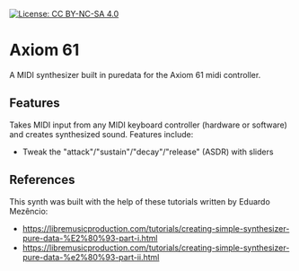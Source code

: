 [![License: CC BY-NC-SA 4.0](https://licensebuttons.net/l/by-nc-sa/4.0/80x15.png)](https://creativecommons.org/licenses/by-nc-sa/4.0/)

# Axiom 61
A MIDI synthesizer built in puredata for the Axiom 61 midi controller. 

## Features

Takes MIDI input from any MIDI keyboard controller (hardware or software) and creates synthesized sound. Features include:

- Tweak the "attack"/"sustain"/"decay"/"release" (ASDR) with sliders

## References 
This synth was built with the help of these tutorials written by Eduardo Mezêncio: 
 - https://libremusicproduction.com/tutorials/creating-simple-synthesizer-pure-data-%E2%80%93-part-i.html
 - https://libremusicproduction.com/tutorials/creating-simple-synthesizer-pure-data-%e2%80%93-part-ii.html

